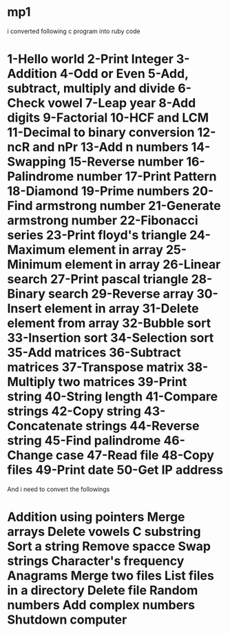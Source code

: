 mp1
=== 
i converted following c program into ruby code

1-Hello world
2-Print Integer
3-Addition
4-Odd or Even
5-Add, subtract, multiply and divide
6-Check vowel
7-Leap year
8-Add digits
9-Factorial
10-HCF and LCM
11-Decimal to binary conversion
12-ncR and nPr
13-Add n numbers
14-Swapping
15-Reverse number
16-Palindrome number
17-Print Pattern
18-Diamond
19-Prime numbers 
20-Find armstrong number
21-Generate armstrong number
22-Fibonacci series
23-Print floyd's triangle
24-Maximum element in array
25-Minimum element in array
26-Linear search
27-Print pascal triangle
28-Binary search
29-Reverse array
30-Insert element in array
31-Delete element from array
32-Bubble sort
33-Insertion sort
34-Selection sort
35-Add matrices
36-Subtract matrices
37-Transpose matrix
38-Multiply two matrices
39-Print string
40-String length
41-Compare strings
42-Copy string
43-Concatenate strings
44-Reverse string
45-Find palindrome
46-Change case
47-Read file
48-Copy files
49-Print date
50-Get IP address
=============
And i need to convert the followings

Addition using pointers
Merge arrays
Delete vowels
C substring
Sort a string
Remove spacce 
Swap strings
Character's frequency
Anagrams
Merge two files
List files in a directory
Delete file
Random numbers
Add complex numbers
Shutdown computer
=============
